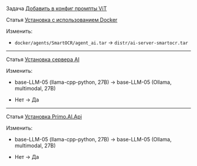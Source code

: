 Задача [Добавить в конфиг промпты ViT](https://azure-dos.s1.primo1.orch/PrimoCollection/AI/_workitems/edit/39966)

Статья [Установка с использованием Docker](https://docs.primo-rpa.ru/ru/primo-ai/installing/linux/target-machine-smart-ocr/installation-docker)

Изменить: 

- `docker/agents/SmartOCR/agent_ai.tar` -> `distr/ai-server-smartocr.tar`

***

Статья [Установка сервера AI](https://docs.primo-rpa.ru/ru/primo-ai/installing/linux/server-machine/server-with-docker/installing-api#%D1%80%D0%B0%D0%B7%D0%BC%D0%B5%D1%89%D0%B5%D0%BD%D0%B8%D0%B5-%D1%84%D0%B0%D0%B9%D0%BB%D0%BE%D0%B2)

Изменить: 

- base-LLM-05 (llama-cpp-python, 27B) ->  base-LLM-05 (Ollama, multimodal, 27B)

- Нет -> Да

***

Статья [Установка Primo.AI.Api](https://docs.primo-rpa.ru/ru/primo-ai/installing/linux/server-machine/manual-installation/api#%D1%80%D0%B0%D0%B7%D0%BC%D0%B5%D1%89%D0%B0%D0%B5%D0%BC-%D1%84%D0%B0%D0%B9%D0%BB%D1%8B-%D0%B8%D0%B8-%D0%BC%D0%BE%D0%B4%D0%B5%D0%BB%D0%B5%D0%B9)

Изменить: 

- base-LLM-05 (llama-cpp-python, 27B) ->  base-LLM-05 (Ollama, multimodal, 27B)

- Нет -> Да
